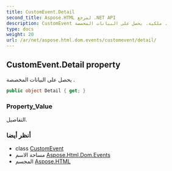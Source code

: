 ```yaml
---
title: CustomEvent.Detail
second_title: Aspose.HTML لمرجع .NET API
description: CustomEvent ملكية. يحصل على البيانات المخصصة .
type: docs
weight: 20
url: /ar/net/aspose.html.dom.events/customevent/detail/
---
```

## CustomEvent.Detail property

يحصل على البيانات المخصصة .

```csharp
public object Detail { get; }
```

### Property_Value

التفاصيل.

### أنظر أيضا

* class [CustomEvent](../)
* مساحة الاسم [Aspose.Html.Dom.Events](../../customevent/)
* المجسم [Aspose.HTML](../../../)


